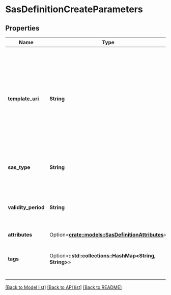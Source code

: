# SasDefinitionCreateParameters

## Properties

Name | Type | Description | Notes
------------ | ------------- | ------------- | -------------
**template_uri** | **String** | The SAS definition token template signed with an arbitrary key.  Tokens created according to the SAS definition will have the same properties as the template. | 
**sas_type** | **String** | The type of SAS token the SAS definition will create. | 
**validity_period** | **String** | The validity period of SAS tokens created according to the SAS definition. | 
**attributes** | Option<[**crate::models::SasDefinitionAttributes**](SasDefinitionAttributes.md)> |  | [optional]
**tags** | Option<**::std::collections::HashMap<String, String>**> | Application specific metadata in the form of key-value pairs. | [optional]

[[Back to Model list]](../README.md#documentation-for-models) [[Back to API list]](../README.md#documentation-for-api-endpoints) [[Back to README]](../README.md)


